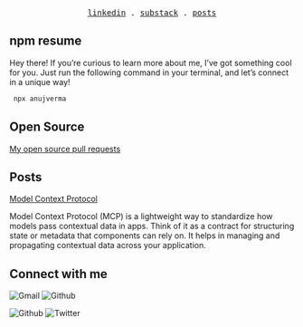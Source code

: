 <p align="center">
  <samp>
    <a href="https://www.linkedin.com/in/anujverma000">linkedin</a> .
    <a href="https://anujverma000.substack.com/">substack</a> .
    <a href="https://anujverma000.github.io/posts/">posts</a>
  </samp>
</p>

## npm resume
 
 Hey there!
 If you’re curious to learn more about me, I’ve got something cool for you. Just run the following command in your terminal, and let’s connect in a unique way!

```bash
 npx anujverma
````


## Open Source

[My open source pull requests](https://github.com/pulls?q=is%3Apr+author%3Aanujverma000+is%3Apublic)


## Posts

[Model Context Protocol](https://anujverma000.github.io/posts/MCP)

Model Context Protocol (MCP) is a lightweight way to standardize how models pass contextual data in apps. Think of it as a contract for structuring state or metadata that components can rely on. It helps in managing and propagating contextual data across your application.



## Connect with me
![Gmail](https://img.shields.io/badge/email-anujverma000@gmail.com-blue)
![Github](https://img.shields.io/badge/github-anujverma000-black)

![Github](https://img.shields.io/github/followers/anujverma000?style=social)
![Twitter](https://img.shields.io/twitter/follow/anujverma000?style=social)
